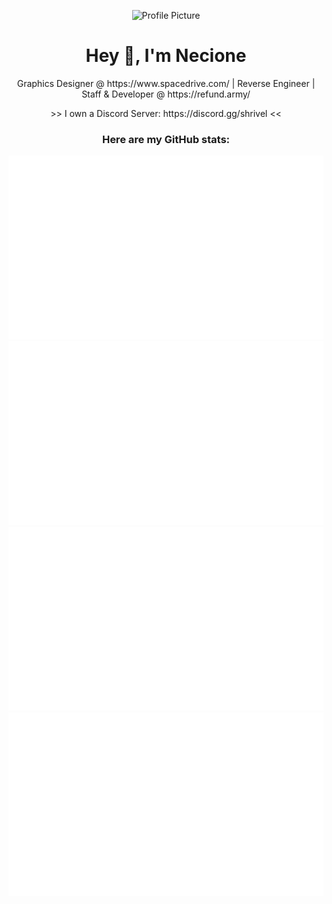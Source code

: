 <p align="center">
  <p align="center">
    <img width="150" height="150" src="https://file.coffee/u/DztBZzxcL1f1y2RW5QdTU.jpg" alt="Profile Picture">
      </p>
    <h1 align="center"><b>Hey 👋, I'm Necione</b></h1>
    <p align="center">
      Graphics Designer @ https://www.spacedrive.com/ | Reverse Engineer | Staff & Developer @ https://refund.army/
    <p align="center">
      >> I own a Discord Server: https://discord.gg/shrivel <<
  </p>
</p>

<p align="center">
  <p align="center">
    <h3 align="center">Here are my GitHub stats:</h3>
  </p>
    <p align="center">
  <img src="https://raw.githubusercontent.com/necione/github-stats/master/generated/overview.svg#gh-dark-mode-only" />
  <img src="https://raw.githubusercontent.com/necione/github-stats/master/generated/languages.svg#gh-dark-mode-only" />
  <img src="https://raw.githubusercontent.com/necione/github-stats/master/generated/overview.svg#gh-light-mode-only" />
  <img src="https://raw.githubusercontent.com/necione/github-stats/master/generated/languages.svg#gh-light-mode-only" />
</p>
